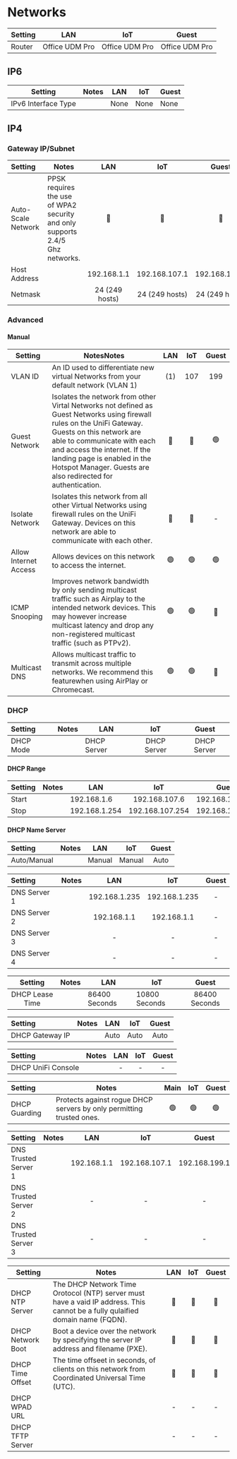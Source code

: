 # Networks

| Setting |      LAN       |      IoT       |     Guest      |
| ------- | :------------: | :------------: | :------------: |
| Router  | Office UDM Pro | Office UDM Pro | Office UDM Pro |

## IP6

| Setting             | Notes | LAN  | IoT  | Guest |
| ------------------- | ----- | ---- | ---- | ----- |
| IPv6 Interface Type |       | None | None | None  |

## IP4

### Gateway IP/Subnet

| Setting            | Notes                                                                        |      LAN       |      IoT       |     Guest      |
| :----------------- | ---------------------------------------------------------------------------- | :------------: | :------------: | :------------: |
| Auto-Scale Network | PPSK requires the use of WPA2 security and only supports 2.4/5 Ghz networks. |       🔴       |       🔴       |       🔴       |
| Host Address       |                                                                              |  192.168.1.1   | 192.168.107.1  | 192.168.199.1  |
| Netmask            |                                                                              | 24 (249 hosts) | 24 (249 hosts) | 24 (249 hosts) |

### Advanced

#### Manual

| Setting               | NotesNotes                                                                                                                                                                                                                                                                                                       | LAN | IoT | Guest |
| --------------------- | ---------------------------------------------------------------------------------------------------------------------------------------------------------------------------------------------------------------------------------------------------------------------------------------------------------------- | :-: | :-: | :---: |
| VLAN ID               | An ID used to differentiate new virtual Networks from your default network (VLAN 1)                                                                                                                                                                                                                              | (1) | 107 |  199  |
| Guest Network         | Isolates the network from other Virtal Networks not defined as Guest Networks using firewall rules on the UniFi Gateway. Guests on this network are able to communicate with each and access the internet. If the landing page is enabled in the Hotspot Manager. Guests are also redirected for authentication. | 🔴  | 🔴  |  🟢   |
| Isolate Network       | Isolates this network from all other Virtual Networks using firewall rules on the UniFi Gateway. Devices on this network are able to communicate with each other.                                                                                                                                                | 🔴  | 🔴  |   -   |
| Allow Internet Access | Allows devices on this network to access the internet.                                                                                                                                                                                                                                                           | 🟢  | 🟢  |  🟢   |
| ICMP Snooping         | Improves network bandwidth by only sending multicast traffic such as Airplay to the intended network devices. This may however increase multicast latency and drop any non-registered multicast traffic (such as PTPv2).                                                                                         | 🟢  | 🟢  |  🔴   |
| Multicast DNS         | Allows multicast traffic to transmit across multiple networks. We recommend this featurewhen using AirPlay or Chromecast.                                                                                                                                                                                        | 🟢  | 🟢  |  🔴   |

### DHCP

| Setting   | Notes | LAN         |     IoT     |    Guest    |
| :-------- | ----- | ----------- | :---------: | :---------: |
| DHCP Mode |       | DHCP Server | DHCP Server | DHCP Server |

#### DHCP Range

| Setting | Notes | LAN           |       IoT       | Guest           |
| ------- | ----- | ------------- | :-------------: | --------------- |
| Start   |       | 192.168.1.6   |  192.168.107.6  | 192.168.199.6   |
| Stop    |       | 192.168.1.254 | 192.168.107.254 | 192.168.199.254 |

#### DHCP Name Server

| Setting     | Notes | LAN    |  IoT   | Guest |
| :---------- | ----- | ------ | :----: | :---: |
| Auto/Manual |       | Manual | Manual | Auto  |

| Setting      | Notes |      LAN      |      IoT      | Guest |
| :----------- | ----- | :-----------: | :-----------: | :---: |
| DNS Server 1 |       | 192.168.1.235 | 192.168.1.235 |   -   |
| DNS Server 2 |       |  192.168.1.1  |  192.168.1.1  |   -   |
| DNS Server 3 |       |       -       |       -       |   -   |
| DNS Server 4 |       |       -       |       -       |   -   |

|     Setting     | Notes | LAN           | IoT           |     Guest     |
| :-------------: | ----- | ------------- | ------------- | :-----------: |
| DHCP Lease Time |       | 86400 Seconds | 10800 Seconds | 86400 Seconds |

| Setting         | Notes | LAN  | IoT  | Guest |
| :-------------- | ----- | ---- | :--: | :---: |
| DHCP Gateway IP |       | Auto | Auto | Auto  |

| Setting            | Notes | LAN | IoT | Guest |
| :----------------- | ----- | :-: | :-: | :---: |
| DHCP UniFi Console |       |  -  |  -  |   -   |

| Setting       | Notes                                                                | Main | IoT | Guest |
| :------------ | -------------------------------------------------------------------- | :--: | :-: | :---: |
| DHCP Guarding | Protects against rogue DHCP servers by only permitting trusted ones. |  🟢  | 🟢  |  🟢   |

| Setting              | Notes |     LAN     |      IoT      |     Guest     |
| :------------------- | ----- | :---------: | :-----------: | :-----------: |
| DNS Trusted Server 1 |       | 192.168.1.1 | 192.168.107.1 | 192.168.199.1 |
| DNS Trusted Server 2 |       |      -      |       -       |       -       |
| DNS Trusted Server 3 |       |      -      |       -       |       -       |

| Setting           | Notes                                                                                                                         | LAN | IoT | Guest |
| ----------------- | ----------------------------------------------------------------------------------------------------------------------------- | :-: | :-: | :---: |
| DHCP NTP Server   | The DHCP Network Time Orotocol (NTP) server must have a vaid IP address. This cannot be a fully qulaified domain name (FQDN). | 🔴  | 🔴  |  🔴   |
| DHCP Network Boot | Boot a device over the network by specifying the server IP address and filename (PXE).                                        | 🔴  | 🔴  |  🔴   |
| DHCP Time Offset  | The time offseet in seconds, of clients on this network from Coordinated Universal Time (UTC).                                | 🔴  | 🔴  |  🔴   |
| DHCP WPAD URL     |                                                                                                                               |  -  |  -  |   -   |
| DHCP TFTP Server  |                                                                                                                               |  -  |  -  |   -   |
